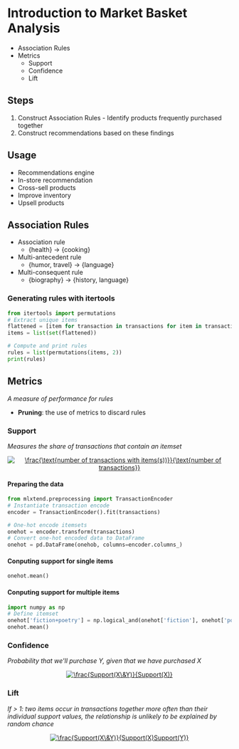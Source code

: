 # Introduction to Market Basket Analysis
- Association Rules
- Metrics
  - Support
  - Confidence
  - Lift

## Steps
1. Construct Association Rules - Identify products frequently purchased together
2. Construct recommendations based on these findings

## Usage
  - Recommendations engine
  - In-store recommendation
  - Cross-sell products
  - Improve inventory
  - Upsell products
  
## Association Rules
- Association rule
  - {health} -> {cooking}
- Multi-antecedent rule
  - {humor, travel} -> {language}
- Multi-consequent rule
  - {biography} -> {history, language}

### Generating rules with itertools
```python
from itertools import permutations
# Extract unique items
flattened = [item for transaction in transactions for item in transaction]
items = list(set(flattened))
```
```python
# Compute and print rules
rules = list(permutations(items, 2))
print(rules)
```

## Metrics
_A measure of performance for rules_

- **Pruning**: the use of metrics to discard rules

### Support
_Measures the share of transactions that contain an itemset_

<p align="center">
  <a href="https://www.codecogs.com/eqnedit.php?latex=\inline&space;\frac{\text{number&space;of&space;transactions&space;with&space;items(s))}}{\text{number&space;of&space;transactions}}" target="_blank"><img src="https://latex.codecogs.com/svg.latex?\inline&space;\frac{\text{number&space;of&space;transactions&space;with&space;items(s))}}{\text{number&space;of&space;transactions}}" title="\frac{\text{number of transactions with items(s))}}{\text{number of transactions}}" /></a>
</p>

#### Preparing the data
```python
from mlxtend.preprocessing import TransactionEncoder
# Instantiate transaction encode
encoder = TransactionEncoder().fit(transactions)
```
```python
# One-hot encode itemsets
onehot = encoder.transform(transactions)
# Convert one-hot encoded data to DataFrame
onehot = pd.DataFrame(onehob, columns=encoder.columns_)
```
#### Conputing support for single items
```python
onehot.mean()
```
#### Conputing support for multiple items
```python
import numpy as np
# Define itemset
onehot['fiction+poetry'] = np.logical_and(onehot['fiction'], onehot['poetry'])
onehot.mean()
```
### Confidence
_Probability that we'll purchase Y, given that we have purchased X_
<p align="center">
  <a href="https://www.codecogs.com/eqnedit.php?latex=\inline&space;\frac{Support(X\&Y)}{Support(X)}" target="_blank"><img src="https://latex.codecogs.com/svg.latex?\inline&space;\frac{Support(X\&Y)}{Support(X)}" title="\frac{Support(X\&Y)}{Support(X)}" /></a>
</p>

### Lift
_If > 1: two items occur in transactions together more often than their individual support values, the relationship is unlikely to be explained by random chance_
<p align="center">
  <a href="https://www.codecogs.com/eqnedit.php?latex=\inline&space;\frac{Support(X\&Y)}{Support(X)Support(Y)}" target="_blank"><img src="https://latex.codecogs.com/svg.latex?\inline&space;\frac{Support(X\&Y)}{Support(X)Support(Y)}" title="\frac{Support(X\&Y)}{Support(X)Support(Y)}" /></a>
</p>
